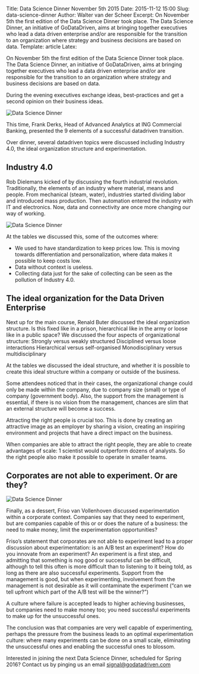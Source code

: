 Title: Data Science Dinner November 5th 2015
Date: 2015-11-12 15:00
Slug: data-science-dinner
Author: Walter van der Scheer
Excerpt: On November 5th the first edition of the Data Science Dinner took place. The Data Science Dinner, an initiative of GoDataDriven, aims at bringing together executives who lead a data driven enterprise and/or are responsible for the transition to an organization where strategy and business decisions are based on data. 
Template: article
Latex:

<span class="lead">On November 5th the first edition of the Data Science Dinner took place. The Data Science Dinner, an initiative of GoDataDriven, aims at bringing together executives who lead a data driven enterprise and/or are responsible for the transition to an organization where strategy and business decisions are based on data. </span>

During the evening executives exchange ideas, best-practices and get a second opinion on their business ideas.

![Data Science Dinner](/static/images/datasciencedinner/datasciencedinner1.png)

This time, Frank Derks, Head of Advanced Analytics at ING Commercial Banking, presented the 9 elements of a successful datadriven transition. 

Over dinner, several datadriven topics were discussed including Industry 4.0, the ideal organization structure and experimentation. 

## Industry 4.0

Rob Dielemans kicked of by discussing the fourth industrial revolution. Traditionally, the elements of an industry where material, means and people. From mechanical (steam, water), industries started dividing labor and introduced mass production. Then automation entered the industry with IT and electronics. Now, data and connectivity are once more changing our way of working. 

![Data Science Dinner](/static/images/datasciencedinner/datasciencedinner2.png)

At the tables we discussed this, some of the outcomes where:
-	We used to have standardization to keep prices low. This is moving towards differentiation and personalization, where data makes it possible to keep costs low.
-	Data without context is useless.
-	Collecting data just for the sake of collecting can be seen as the pollution of Industry 4.0.

## The ideal organization for the Data Driven Enterprise

Next up for the main course, Renald Buter discussed the ideal organization structure. Is this fixed like in a prison, hierarchical like in the army or loose like in a public space? We discussed the four aspects of organizational structure:
Strongly versus weakly structured
Disciplined versus loose interactions
Hierarchical versus self-organised
Monodisciplinary versus multidisciplinary

At the tables we discussed the ideal structure, and whether it is possible to create this ideal structure within a company or outside of the business.

Some attendees noticed that in their cases, the organizational change could only be made within the company, due to company size (small) or type of company (government body). Also, the support from the management is essential, if there is no vision from the management, chances are slim that an external structure will become a success.

Attracting the right people is crucial too. This is done by creating an attractive image as an employer by sharing a vision, creating an inspiring environment and projects that have a direct impact on the business.

When companies are able to attract the right people, they are able to create advantages of scale: 1 scientist would outperform dozens of analysts. So the right people also make it possible to operate in smaller teams.

## Corporates are not able to experiment. Or are they?

![Data Science Dinner](/static/images/datasciencedinner/datasciencedinner3.png)

Finally, as a dessert, Friso van Vollenhoven discussed experimentation within a corporate context. Companies say that they need to experiment, but are companies capable of this or or does the nature of a business: the need to make money, limit the experimentation opportunities?

Friso’s statement that corporates are not able to experiment lead to a proper discussion about experimentation: is an A/B test an experiment? How do you innovate from an experiment? An experiment is a first step, and admitting that something is nog good or successful can be difficult, although to tell this often is more difficult than to listening to it being told, as long as there are also successful experiments. Support from the management is good, but when experimenting, involvement from the management is not desirable as it will contaminate the experiment (“can we tell upfront which part of the A/B test will be the winner?”)

A culture where failure is accepted leads to higher achieving businesses, but companies need to make money too; you need successful experiments to make up for the unsuccessful ones.

The conclusion was that companies are very well capable of experimenting, perhaps the pressure from the business leads to an optimal experimentation culture: where many experiments can be done on a small scale, eliminating the unsuccessful ones and enabling the successful ones to blossom.

Interested in joining the next Data Science Dinner, scheduled for Spring 2016? Contact us by pinging us an email signal@godatadriven.com
